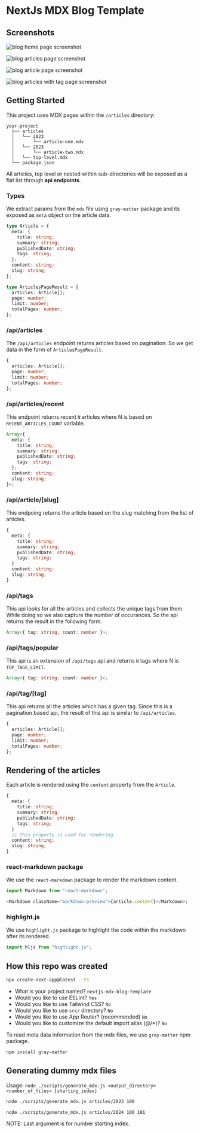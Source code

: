 # NextJs MDX Blog Template

## Screenshots

![blog home page screenshot](./screenshots/screenshot-home-large.webp)

![blog articles page screenshot](./screenshots/screenshot-lg-articles.webp)

![blog article page screenshot](./screenshots/screenshot-lg-article.webp)

![blog articles with tag page screenshot](./screenshots/screenshot-lg-articles-with-tag.webp)

## Getting Started

This project uses MDX pages within the `/articles` directory:

```
your-project
  ├── articles
  │   └── 2023
  │       └── article-one.mdx
  │   └── 2023
  │       └── article-two.mdx
  │   └── top-level.mdx
  └── package.json
```

All articles, top level or nested within sub-directories will be exposed as a flat list through **api endpoints**.

### Types

We extract params from the `mdx` file using `gray-matter` package and its exposed as `meta` object on the article data.

```ts
type Article = {
  meta: {
    title: string;
    summary: string;
    publishedDate: string;
    tags: string;
  };
  content: string;
  slug: string;
};

type ArticlesPageResult = {
  articles: Article[];
  page: number;
  limit: number;
  totalPages: number;
};
```

### /api/articles

The `/api/articles` endpoint returns articles based on pagination. So we get data in the form of `ArticlesPageResult`.

```ts
{
  articles: Article[];
  page: number;
  limit: number;
  totalPages: number;
};
```

### /api/articles/recent

This endpoint returns recent `N` articles where N is based on `RECENT_ARTICLES_COUNT` variable.

```ts
Array<{
  meta: {
    title: string;
    summary: string;
    publishedDate: string;
    tags: string;
  };
  content: string;
  slug: string;
}>;
```

### /api/article/[slug]

This endpoing returns the article based on the slug matching from the list of articles.

```ts
{
  meta: {
    title: string;
    summary: string;
    publishedDate: string;
    tags: string;
  }
  content: string;
  slug: string;
}
```

### /api/tags

This api looks for all the articles and collects the unique tags from them. While doing so we also capture the number of occurances. So the api returns the result in the following form.

```ts
Array<{ tag: string; count: number }>;
```

### /api/tags/popular

This api is an extension of `/api/tags` api and returns `N` tags where N is `TOP_TAGS_LIMIT`.

```ts
Array<{ tag: string; count: number }>;
```

### /api/tag/[tag]

This api returns all the articles which has a given tag. Since this is a pagination based api, the result of this api is similar to `/api/articles`.

```ts
{
  articles: Article[];
  page: number;
  limit: number;
  totalPages: number;
};
```

## Rendering of the articles

Each article is rendered using the `content` property from the `Article`.

```ts
{
  meta: {
    title: string;
    summary: string;
    publishedDate: string;
    tags: string;
  }
  // This property is used for rendering
  content: string;
  slug: string;
}
```

### react-markdown package

We use the `react-markdown` package to render the markdown content.

```ts
import Markdown from "react-markdown";

<Markdown className="markdown-preview">{article.content}</Markdown>;
```

### highlight.js

We use `highlight.js` package to highlight the code within the markdown after its rendered.

```ts
import hljs from "highlight.js";
```

## How this repo was created

```sh
npx create-next-app@latest --ts
```

- What is your project named? `nextjs-mdx-blog-template`
- Would you like to use ESLint? `Yes`
- Would you like to use Tailwind CSS? `No`
- Would you like to use `src/` directory? `No`
- Would you like to use App Router? (recommended) `No`
- Would you like to customize the default import alias (@/\*)? `No`

To read meta data information from the mdx files, we use `gray-matter` npm package.

```sh
npm install gray-matter
```

## Generating dummy mdx files

Usage: `node ./scripts/generate_mdx.js <output_directory> <number_of_files> [starting_index]`

```sh
node ./scripts/generate_mdx.js articles/2023 100

node ./scripts/generate_mdx.js articles/2024 100 101
```

NOTE: Last argument is for number starting index.
